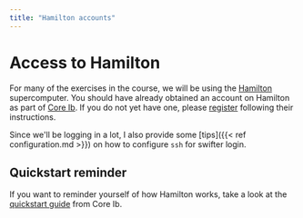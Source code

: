 ```yaml
---
title: "Hamilton accounts"
---
```


# Access to Hamilton

For many of the exercises in the course, we will be using the
[Hamilton](https://www.dur.ac.uk/cis/local/hpc/) supercomputer. You
should have already obtained an account on Hamilton as part of [Core
Ib](https://teaching.wence.uk/phys52015). If you do not yet have one,
please
[register](https://www.dur.ac.uk/cis/local/hpc/hamilton/account/#getting_account)
following their instructions.

Since we'll be logging in a lot, I also provide some [tips]({{< ref
configuration.md >}}) on how to configure `ssh` for swifter login.

## Quickstart reminder

If you want to reminder yourself of how Hamilton works, take a look at
the [quickstart
guide](https://teaching.wence.uk/phys52015/setup/hamilton-quickstart/#supercomputing-durham-hamilton-quick-start-guide)
from Core Ib.
